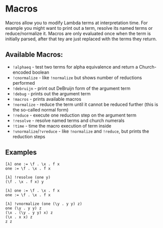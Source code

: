 # Macros

Macros allow you to modify Lambda terms at interpretation time.
For example you might want to print out a term, resolve its named terms or reduce/normalize it.
Macros are only evaluated once when the term is initially parsed, after that tey are just replaced with the terms they return.

## Available Macros:
* `!alphaeq` - test two terms for alpha equivalence and return a Church-encoded boolean
* `!cnormalize` - like `!normalize` but shows number of reductions performed
* `!debruijn` - print out DeBruijn form of the argument term
* `!debug` - prints out the argument term
* `!macros` - prints available macros
* `!normalize` - reduce the term until it cannot be reduced further (this is the so-called normal form)
* `!reduce` - execute one reduction step on the argument term
* `!resolve` - resolve named terms and church numerals
* `!time` - time the macro execution of term inside
* `!vnormalize`/`!vreduce` - like `!normalize` and `!reduce`, but prints the reduction steps

## Examples
```
[λ] one := \f . \x . f x
one := \f . \x . f x

[λ] !resolve (one y)
(\f . \x . f x) y
```

```
[λ] one := \f . \x . f x
one := \f . \x . f x

[λ] !vnormalize (one (\y . y y) z)
one (\y . y y) z
(\x . (\y . y y) x) z
(\x . x x) z
z z
```
